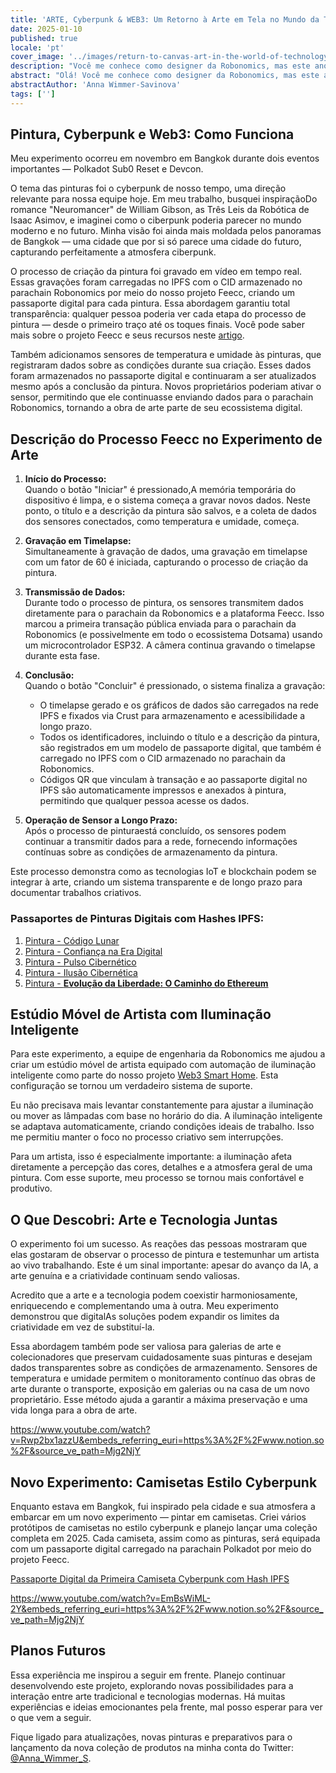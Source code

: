 ```yaml
---
title: 'ARTE, Cyberpunk & WEB3: Um Retorno à Arte em Tela no Mundo da Tecnologia'
date: 2025-01-10
published: true
locale: 'pt'
cover_image: '../images/return-to-canvas-art-in-the-world-of-technology/cover.webp'
description: "Você me conhece como designer da Robonomics, mas este ano retornei como artista. A IA realmente se destaca nisso em um nível elevado. Mas eu tinha uma pergunta: ainda há espaço para artistas reais no mundo da tecnologia? Para encontrar a resposta, decidi conduzir um experimento."
abstract: "Olá! Você me conhece como designer da Robonomics, mas este ano retornei como artista. Tenho observado há muito tempo o quão rapidamente a inteligência artificial está se desenvolvendo e quantos a estão usando para criar imagens. A IA realmente se destaca nisso em um nível elevado. Mas eu tinha uma pergunta: ainda há espaço para artistas reais no mundo da tecnologia? Para encontrar a resposta, decidi conduzir um experimento."
abstractAuthor: 'Anna Wimmer-Savinova'
tags: ['']
---
```


## Pintura, Cyberpunk e Web3: Como Funciona

Meu experimento ocorreu em novembro em Bangkok durante dois eventos importantes — Polkadot Sub0 Reset e Devcon.

O tema das pinturas foi o cyberpunk de nosso tempo, uma direção relevante para nossa equipe hoje. Em meu trabalho, busquei inspiraçãoDo romance "Neuromancer" de William Gibson, as Três Leis da Robótica de Isaac Asimov, e imaginei como o ciberpunk poderia parecer no mundo moderno e no futuro. Minha visão foi ainda mais moldada pelos panoramas de Bangkok — uma cidade que por si só parece uma cidade do futuro, capturando perfeitamente a atmosfera ciberpunk.

O processo de criação da pintura foi gravado em vídeo em tempo real. Essas gravações foram carregadas no IPFS com o CID armazenado no parachain Robonomics por meio do nosso projeto Feecc, criando um passaporte digital para cada pintura. Essa abordagem garantiu total transparência: qualquer pessoa poderia ver cada etapa do processo de pintura — desde o primeiro traço até os toques finais. Você pode saber mais sobre o projeto Feecc e seus recursos neste [artigo](/blog/feecc-recap/).

Também adicionamos sensores de temperatura e umidade às pinturas, que registraram dados sobre as condições durante sua criação. Esses dados foram armazenados no passaporte digital e continuaram a ser atualizados mesmo após a conclusão da pintura. Novos proprietários poderiam ativar o sensor, permitindo que ele continuasse enviando dados para o parachain Robonomics, tornando a obra de arte parte de seu ecossistema digital.

<rb-image zoom src="./images/return-to-canvas-art-in-the-world-of-technology/feecc-art.webp" alt="processo de pintura" />

## Descrição do Processo Feecc no Experimento de Arte  

1. **Início do Processo:**  
    Quando o botão "Iniciar" é pressionado,A memória temporária do dispositivo é limpa, e o sistema começa a gravar novos dados. Neste ponto, o título e a descrição da pintura são salvos, e a coleta de dados dos sensores conectados, como temperatura e umidade, começa.

2. **Gravação em Timelapse:**  
   Simultaneamente à gravação de dados, uma gravação em timelapse com um fator de 60 é iniciada, capturando o processo de criação da pintura.

3. **Transmissão de Dados:**  
   Durante todo o processo de pintura, os sensores transmitem dados diretamente para o parachain da Robonomics e a plataforma Feecc. Isso marcou a primeira transação pública enviada para o parachain da Robonomics (e possivelmente em todo o ecossistema Dotsama) usando um microcontrolador ESP32. A câmera continua gravando o timelapse durante esta fase.

4. **Conclusão:**  
   Quando o botão "Concluir" é pressionado, o sistema finaliza a gravação:  
   - O timelapse gerado e os gráficos de dados são carregados na rede IPFS e fixados via Crust para armazenamento e acessibilidade a longo prazo.  
   - Todos os identificadores, incluindo o título e a descrição da pintura, são registrados em um modelo de passaporte digital, que também é carregado no IPFS com o CID armazenado no parachain da Robonomics.  
   - Códigos QR que vinculam à transação e ao passaporte digital no IPFS são automaticamente impressos e anexados à pintura, permitindo que qualquer pessoa acesse os dados.

5. **Operação de Sensor a Longo Prazo:**  
   Após o processo de pinturaestá concluído, os sensores podem continuar a transmitir dados para a rede, fornecendo informações contínuas sobre as condições de armazenamento da pintura.

Este processo demonstra como as tecnologias IoT e blockchain podem se integrar à arte, criando um sistema transparente e de longo prazo para documentar trabalhos criativos.

<rb-image zoom src="./images/return-to-canvas-art-in-the-world-of-technology/art.webp" alt="visualização de pinturas" />

### Passaportes de Pinturas Digitais com Hashes IPFS:

1. [Pintura - Código Lunar](https://ipfs.io/ipfs/QmZDD4kgaD2f7zWaJibKjDmCkh73aodLkNb2x96h4GfxDx)  
2. [Pintura - Confiança na Era Digital](https://ipfs.io/ipfs/QmUwGQWSouxCtnHYtLep59waerVJWotVUmzcxiepvTwUeJ)  
3. [Pintura - Pulso Cibernético](https://ipfs.io/ipfs/Qme36C3Gmp1fRvME2sSypfSTSv4Kj9u3za2hhymy7oeqw6)  
4. [Pintura - Ilusão Cibernética](https://ipfs.io/ipfs/QmTaKjMxrrPU7M4iCubHnWi6TfrxAXL3iQ6rQ3mev69gjz)  
5. [Pintura - **Evolução da Liberdade: O Caminho do Ethereum**](https://ipfs.io/ipfs/QmPBYuLFTw9sGHigZzQZ4LQHSZtUvgMfnFnRXFUi1nob5Y)  


## Estúdio Móvel de Artista com Iluminação Inteligente

Para este experimento, a equipe de engenharia da Robonomics me ajudou a criar um estúdio móvel de artista equipado com automação de iluminação inteligente como parte do nosso projeto [Web3 Smart Home](https://wiki.robonomics.network/docs/robonomics-smart-home-overview/). Esta configuração se tornou um verdadeiro sistema de suporte.  

Eu não precisava mais levantar constantemente para ajustar a iluminação ou mover as lâmpadas com base no horário do dia. A iluminação inteligente se adaptava automaticamente, criando condições ideais de trabalho. Isso me permitiu manter o foco no processo criativo sem interrupções.  

Para um artista, isso é especialmente importante: a iluminação afeta diretamente a percepção das cores, detalhes e a atmosfera geral de uma pintura. Com esse suporte, meu processo se tornou mais confortável e produtivo.  


## O Que Descobri: Arte e Tecnologia Juntas

O experimento foi um sucesso. As reações das pessoas mostraram que elas gostaram de observar o processo de pintura e testemunhar um artista ao vivo trabalhando. Este é um sinal importante: apesar do avanço da IA, a arte genuína e a criatividade continuam sendo valiosas.  

Acredito que a arte e a tecnologia podem coexistir harmoniosamente, enriquecendo e complementando uma à outra. Meu experimento demonstrou que digitalAs soluções podem expandir os limites da criatividade em vez de substituí-la.

Essa abordagem também pode ser valiosa para galerias de arte e colecionadores que preservam cuidadosamente suas pinturas e desejam dados transparentes sobre as condições de armazenamento. Sensores de temperatura e umidade permitem o monitoramento contínuo das obras de arte durante o transporte, exposição em galerias ou na casa de um novo proprietário. Esse método ajuda a garantir a máxima preservação e uma vida longa para a obra de arte.

https://www.youtube.com/watch?v=Rwp2bx1azzU&embeds_referring_euri=https%3A%2F%2Fwww.notion.so%2F&source_ve_path=Mjg2NjY

## Novo Experimento: Camisetas Estilo Cyberpunk

Enquanto estava em Bangkok, fui inspirado pela cidade e sua atmosfera a embarcar em um novo experimento — pintar em camisetas. Criei vários protótipos de camisetas no estilo cyberpunk e planejo lançar uma coleção completa em 2025. Cada camiseta, assim como as pinturas, será equipada com um passaporte digital carregado na parachain Polkadot por meio do projeto Feecc.

[Passaporte Digital da Primeira Camiseta Cyberpunk com Hash IPFS](https://ipfs.io/ipfs/QmRjvPGaWEqZ7LjhgyZtUBcuccJYJZj2vfcqhzNSfg5mSc)

https://www.youtube.com/watch?v=EmBsWiML-2Y&embeds_referring_euri=https%3A%2F%2Fwww.notion.so%2F&source_ve_path=Mjg2NjY

<rb-image zoom src="./images/return-to-canvas-art-in-the-world-of-technology/t-shirt.webp" alt="visualização de camisetas pintadas" />

## Planos Futuros

Essa experiência me inspirou a seguir em frente. Planejo continuar desenvolvendo este projeto, explorando novas possibilidades para a interação entre arte tradicional e tecnologias modernas. Há muitas experiências e ideias emocionantes pela frente, mal posso esperar para ver o que vem a seguir.

Fique ligado para atualizações, novas pinturas e preparativos para o lançamento da nova coleção de produtos na minha conta do Twitter: [@Anna_Wimmer_S](https://twitter.com/Anna_Wimmer_S).